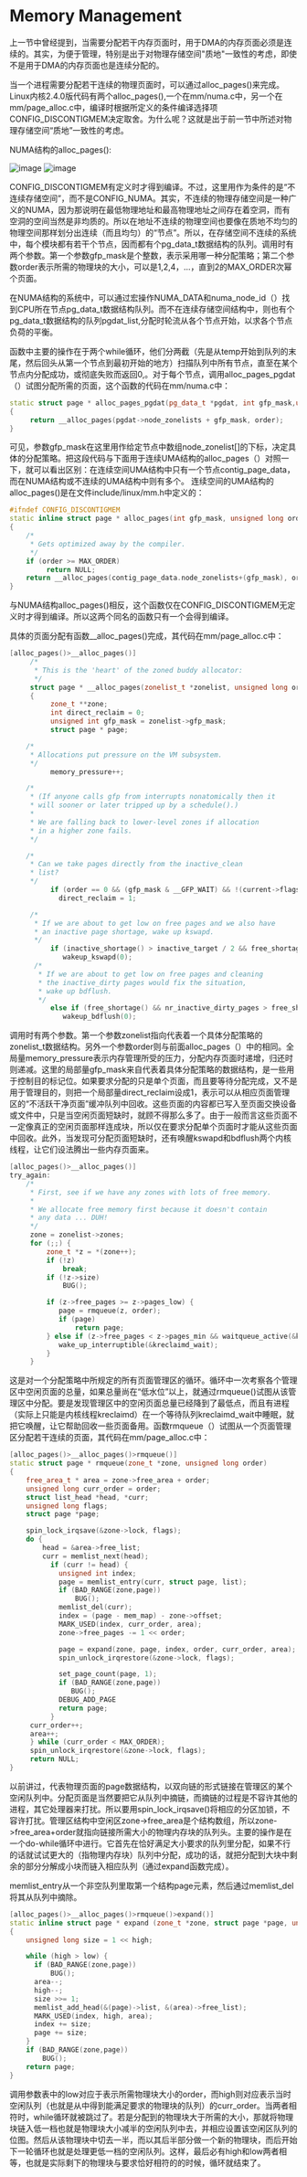 # Memory Management

上一节中曾经提到，当需要分配若干内存页面时，用于DMA的内存页面必须是连续的。其实，为便于管理，特别是出于对物理存储空间"质地"一致性的考虑，即使不是用于DMA的内存页面也是连续分配的。

当一个进程需要分配若干连续的物理页面时，可以通过alloc_pages()来完成。Linux内核2.4.0版代码有两个alloc_pages(),一个在mm/numa.c中，另一个在mm/page_alloc.c中，编译时根据所定义的条件编译选择项CONFIG_DISCONTIGMEM决定取舍。为什么呢？这就是出于前一节中所述对物理存储空间“质地”一致性的考虑。

NUMA结构的alloc_pages():

![image](https://github.com/wangdongyu1989/Memory-Management/blob/master/images/%E5%86%85%E5%AD%98%E6%98%A0%E5%B0%8420170413a.jpg)
![image](https://github.com/wangdongyu1989/Memory-Management/blob/master/images/%E5%86%85%E5%AD%98%E6%98%A0%E5%B0%8420170413b.jpg)

CONFIG_DISCONTIGMEM有定义时才得到编译。不过，这里用作为条件的是“不连续存储空间”，而不是CONFIG_NUMA。其实，不连续的物理存储空间是一种广义的NUMA，因为那说明在最低物理地址和最高物理地址之间存在着空洞，而有空洞的空间当然是非均质的。所以在地址不连续的物理空间也要像在质地不均匀的物理空间那样划分出连续（而且均匀）的“节点”。所以，在存储空间不连续的系统中，每个模块都有若干个节点，因而都有个pg_data_t数据结构的队列。调用时有两个参数。第一个参数gfp_mask是个整数，表示采用哪一种分配策略；第二个参数order表示所需的物理块的大小，可以是1,2,4，...，直到2的MAX_ORDER次幂个页面。

在NUMA结构的系统中，可以通过宏操作NUMA_DATA和numa_node_id（）找到CPU所在节点pg_data_t数据结构队列。而不在连续存储空间结构中，则也有个pg_data_t数据结构的队列pgdat_list,分配时轮流从各个节点开始，以求各个节点负荷的平衡。

函数中主要的操作在于两个while循环，他们分两截（先是从temp开始到队列的末尾，然后回头从第一个节点到最初开始的地方）扫描队列中所有节点，直至在某个节点内分配成功，或彻底失败而返回0,。对于每个节点，调用alloc_pages_pgdat（）试图分配所需的页面，这个函数的代码在mm/numa.c中：

```c++
static struct page * alloc_pages_pgdat(pg_data_t *pgdat, int gfp_mask,unsigned long order)
{
     return __alloc_pages(pgdat->node_zonelists + gfp_mask, order);
}
```

可见，参数gfp_mask在这里用作给定节点中数组node_zonelist[]的下标，决定具体的分配策略。把这段代码与下面用于连续UMA结构的alloc_pages（）对照一下，就可以看出区别：在连续空间UMA结构中只有一个节点contig_page_data，而在NUMA结构或不连续的UMA结构中则有多个。
连续空间的UMA结构的alloc_pages()是在文件include/linux/mm.h中定义的：

```C++
#ifndef CONFIG_DISCONTIGMEM
static inline struct page * alloc_pages(int gfp_mask, unsigned long order)
{
    /*
     * Gets optimized away by the compiler.
     */
    if (order >= MAX_ORDER)
         return NULL;
    return __alloc_pages(contig_page_data.node_zonelists+(gfp_mask), order);
}
```

与NUMA结构alloc_pages()相反，这个函数仅在CONFIG_DISCONTIGMEM无定义时才得到编译。所以这两个同名的函数只有一个会得到编译。

具体的页面分配有函数__alloc_pages()完成，其代码在mm/page_alloc.c中：

```c++
[alloc_pages()>__alloc_pages()]
     /*
      * This is the 'heart' of the zoned buddy allocator:
      */
     struct page * __alloc_pages(zonelist_t *zonelist, unsigned long order)
     {
          zone_t **zone;
          int direct_reclaim = 0;
          unsigned int gfp_mask = zonelist->gfp_mask;
          struct page * page;

    /*
     * Allocations put pressure on the VM subsystem.
     */
          memory_pressure++;

    /*
     * (If anyone calls gfp from interrupts nonatomically then it
     * will sooner or later tripped up by a schedule().)
     *
     * We are falling back to lower-level zones if allocation
     * in a higher zone fails.
     */

    /*
     * Can we take pages directly from the inactive_clean
     * list?
     */
          if (order == 0 && (gfp_mask & __GFP_WAIT) && !(current->flags & PF_MEMALLOC))
            direct_reclaim = 1;

     /*
      * If we are about to get low on free pages and we also have
      * an inactive page shortage, wake up kswapd.
      */
          if (inactive_shortage() > inactive_target / 2 && free_shortage())
             wakeup_kswapd(0);
      /*
       * If we are about to get low on free pages and cleaning
       * the inactive_dirty pages would fix the situation,
       * wake up bdflush.
       */
          else if (free_shortage() && nr_inactive_dirty_pages > free_shortage() && nr_inactive_dirty_pages >= freepages.high)
             wakeup_bdflush(0);
```

调用时有两个参数。第一个参数zonelist指向代表着一个具体分配策略的zonelist_t数据结构。另外一个参数order则与前面alloc_pages（）中的相同。全局量memory_pressure表示内存管理所受的压力，分配内存页面时递增，归还时则递减。这里的局部量gfp_mask来自代表着具体分配策略的数据结构，是一些用于控制目的标记位。如果要求分配的只是单个页面，而且要等待分配完成，又不是用于管理目的，则把一个局部量direct_reclaim设成1，表示可以从相应页面管理区的“不活跃干净页面”缓冲队列中回收。这些页面的内容都已写入至页面交换设备或文件中，只是当空闲页面短缺时，就顾不得那么多了。由于一般而言这些页面不一定像真正的空闲页面那样连成块，所以仅在要求分配单个页面时才能从这些页面中回收。此外，当发现可分配页面短缺时，还有唤醒kswapd和bdflush两个内核线程，让它们设法腾出一些内存页面来。

```c++
[alloc_pages()>__alloc_pages()]
try_again:
    /*
     * First, see if we have any zones with lots of free memory.
     *
     * We allocate free memory first because it doesn't contain
     * any data ... DUH!
     */
     zone = zonelist->zones;
     for (;;) {
         zone_t *z = *(zone++);
         if (!z)
             break;
         if (!z->size)
             BUG();

         if (z->free_pages >= z->pages_low) {
            page = rmqueue(z, order);
            if (page)
                return page;
         } else if (z->free_pages < z->pages_min && waitqueue_active(&kreclaimd_wait)) {
            wake_up_interruptible(&kreclaimd_wait);
         }
     }
```
这是对一个分配策略中所规定的所有页面管理区的循环。循环中一次考察各个管理区中空闲页面的总量，如果总量尚在“低水位”以上，就通过rmqueue()试图从该管理区中分配。要是发现管理区中的空闲页面总量已经降到了最低点，而且有进程（实际上只能是内核线程kreclaimd）在一个等待队列kreclaimd_wait中睡眠，就把它唤醒，让它帮助回收一些页面备用。函数rmqueue（）试图从一个页面管理区分配若干连续的页面，其代码在mm/page_alloc.c中：

```c++
[alloc_pages()>__alloc_pages()>rmqueue()]
static struct page * rmqueue(zone_t *zone, unsigned long order)
{
    free_area_t * area = zone->free_area + order;
    unsigned long curr_order = order;
    struct list_head *head, *curr;
    unsigned long flags;
    struct page *page;

    spin_lock_irqsave(&zone->lock, flags);
    do {
        head = &area->free_list;
        curr = memlist_next(head);
          if (curr != head) {
            unsigned int index;
            page = memlist_entry(curr, struct page, list);
            if (BAD_RANGE(zone,page))
                BUG();
            memlist_del(curr);
            index = (page - mem_map) - zone->offset;
            MARK_USED(index, curr_order, area);
            zone->free_pages -= 1 << order;

            page = expand(zone, page, index, order, curr_order, area);
            spin_unlock_irqrestore(&zone->lock, flags);

            set_page_count(page, 1);
            if (BAD_RANGE(zone,page))
               BUG();
            DEBUG_ADD_PAGE
            return page;
          }
     curr_order++;
     area++;
     } while (curr_order < MAX_ORDER);
     spin_unlock_irqrestore(&zone->lock, flags);
     return NULL;
}
```
以前讲过，代表物理页面的page数据结构，以双向链的形式链接在管理区的某个空闲队列中。分配页面是当然要把它从队列中摘链，而摘链的过程是不容许其他的进程，其它处理器来打扰。所以要用spin_lock_irqsave()将相应的分区加锁，不容许打扰。管理区结构中空闲区zone->free_area是个结构数组，所以zone->free_area+order就指向链接所需大小的物理内存块的队列头。主要的操作是在一个do-while循环中进行。它首先在恰好满足大小要求的队列里分配，如果不行的话就试试更大的（指物理内存块）队列中分配，成功的话，就把分配到大块中剩余的部分分解成小块而链入相应队列（通过expand函数完成）。

memlist_entry从一个非空队列里取第一个结构page元素，然后通过memlist_del将其从队列中摘除。

```c++
[alloc_pages()>__alloc_pages()>rmqueue()>expand()]
static inline struct page * expand (zone_t *zone, struct page *page, unsigned long index, int low, int high, free_area_t * area)
{
    unsigned long size = 1 << high;

    while (high > low) {
      if (BAD_RANGE(zone,page))
          BUG();
      area--;
      high--; 
      size >>= 1;
      memlist_add_head(&(page)->list, &(area)->free_list);
      MARK_USED(index, high, area);
      index += size;
      page += size;
    }
    if (BAD_RANGE(zone,page))
        BUG();
    return page;
}
```
调用参数表中的low对应于表示所需物理块大小的order，而high则对应表示当时空闲队列（也就是从中得到能满足要求的物理块的队列）的curr_order。当两者相符时，while循环就被跳过了。若是分配到的物理块大于所需的大小，那就将物理块链入低一档也就是物理块大小减半的空闲队列中去，并相应设置该空闲区队列的位图。然后从该物理块中切去一半，而以其后半部分做一个新的物理块，而后开始下一轮循环也就是处理更低一档的空闲队列。这样，最后必有high和low两者相等，也就是实际剩下的物理块与要求恰好相符的的时候，循环就结束了。
